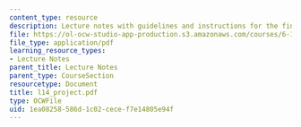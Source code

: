 ```yaml
---
content_type: resource
description: Lecture notes with guidelines and instructions for the final project.
file: https://ol-ocw-studio-app-production.s3.amazonaws.com/courses/6-111-introductory-digital-systems-laboratory-spring-2006/1ea08258586d1c02cecef7e14805e94f_l14_project.pdf
file_type: application/pdf
learning_resource_types:
- Lecture Notes
parent_title: Lecture Notes
parent_type: CourseSection
resourcetype: Document
title: l14_project.pdf
type: OCWFile
uid: 1ea08258-586d-1c02-cece-f7e14805e94f
---
```

